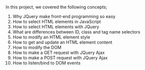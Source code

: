In this project, we covered the following concepts;

1. Why JQuery make front-end programming so easy
2. How to select HTML elements in JavaScript
3. How to select HTML elements with JQuery
4. What are differences between ID, class and tag name selectors
5. How to modify an HTML element style
6. How to get and update an HTML element content
7. How to modify the DOM
8. How to make a GET request with JQuery Ajax
9. How to make a POST request with JQuery Ajax
10. How to listen/bind to DOM events
